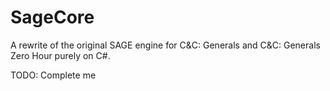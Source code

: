 # SageCore

A rewrite of the original SAGE engine for C&C: Generals and C&C: Generals Zero Hour purely on C#.

TODO: Complete me

